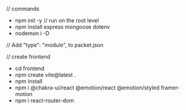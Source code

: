 // commands
- npm init -y // run on the root level
- npm install express mongoose dotenv
- nodemon i -D

// Add "type": "module", to packet.json


// create frontend
- cd frontend
- npm create vite@latest .
- npm install
- npm i @chakra-ui/react @emotion/react @emotion/styled framer-motion
- npm i react-router-dom